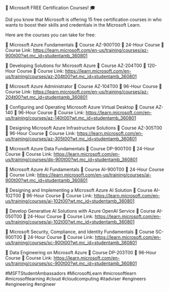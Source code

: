 🚀 Microsoft FREE Certification Courses! 🎓

Did you know that Microsoft is offering 15 free certification courses in who wants to boost their skills and credentials in the Microsoft Learn.

Here are the courses you can take for free:

🔹 Microsoft Azure Fundamentals
🔸 Course AZ-900T00
🔸 24-Hour Course
🔸 Course Link: https://learn.microsoft.com/en-us/training/courses/az-900t00?wt.mc_id=studentamb_360801

🔹 Developing Solutions for Microsoft Azure
🔸 Course AZ-204T00
🔸 120-Hour Course
🔸 Course Link: https://learn.microsoft.com/en-us/training/courses/az-204t00?wt.mc_id=studentamb_360801

🔹 Microsoft Azure Administrator
🔸 Course AZ-104T00
🔸 96-Hour Course
🔸 Course Link: https://learn.microsoft.com/en-us/training/courses/az-204t00?wt.mc_id=studentamb_360801

🔹 Configuring and Operating Microsoft Azure Virtual Desktop
🔸 Course AZ-140
🔸 96-Hour Course
🔸 Course Link: https://learn.microsoft.com/en-us/training/courses/az-140t00?wt.mc_id=studentamb_360801

🔹 Designing Microsoft Azure Infrastructure Solutions
🔸 Course AZ-305T00
🔸 96-Hour Course
🔸 Course Link: https://learn.microsoft.com/en-us/training/courses/az-305t00?wt.mc_id=studentamb_360801

🔹 Microsoft Azure Data Fundamentals
🔸 Course DP-900T00
🔸 24-Hour Course
🔸 Course Link: https://learn.microsoft.com/en-us/training/courses/dp-900t00?wt.mc_id=studentamb_360801

🔹 Microsoft Azure AI Fundamentals
🔸 Course AI-900T00
🔸 24-Hour Course
🔸 Course Link: https://learn.microsoft.com/en-us/training/courses/ai-900t00?wt.mc_id=studentamb_360801

🔹 Designing and Implementing a Microsoft Azure AI Solution
🔸 Course AI-102T00
🔸 96-Hour Course
🔸 Course Link: https://learn.microsoft.com/en-us/training/courses/ai-102t00?wt.mc_id=studentamb_360801

🔹 Develop Generative AI Solutions with Azure OpenAI Service
🔸 Course AI-050T00
🔸 24-Hour Course
🔸 Course Link: https://learn.microsoft.com/en-us/training/courses/ai-102t00?wt.mc_id=studentamb_360801

🔹 Microsoft Security, Compliance, and Identity Fundamentals
🔸 Course SC-900T00
🔸 24-Hour Course
🔸 Course Link: https://learn.microsoft.com/en-us/training/courses/sc-900t00?wt.mc_id=studentamb_360801

🔹 Data Engineering on Microsoft Azure
🔸 Course DP-203T00
🔸 96-Hour Course
🔸 Course Link: https://learn.microsoft.com/en-us/training/courses/sc-900t00?wt.mc_id=studentamb_360801

#MSFTStudentAmbassadors #MicrosoftLearn #microsoftlearn #microsoftlearning #cloud #cloudcomputing #itadviser #engineers #engineering #engineer
